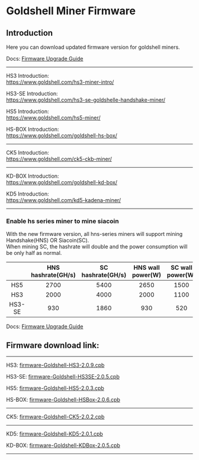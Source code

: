 #  Goldshell Miner Firmware

## Introduction

Here you can download updated firmware version for goldshell miners.



Docs: [Firmware Upgrade Guide](https://www.goldshell.com/2021/02/02/hns%e3%80%81sc-algorithm-switching-tutorial/)

---
HS3 Introduction:  
https://www.goldshell.com/hs3-miner-intro/  

HS3-SE Introduction:  
https://www.goldshell.com/hs3-se-goldshelle-handshake-miner/  

HS5 Introduction:  
https://www.goldshell.com/hs5-miner/  

HS-BOX Introduction:  
https://www.goldshell.com/goldshell-hs-box/

---

CK5 Introduction:  
https://www.goldshell.com/ck5-ckb-miner/  

---

KD-BOX Introduction:  
https://www.goldshell.com/goldshell-kd-box/

KD5 Introduction:  
https://www.goldshell.com/kd5-kadena-miner/  

---



### Enable hs series miner to mine siacoin

With the new firmware version, all hns-series miners will support mining Handshake(HNS) OR Siacoin(SC).  
When mining SC, the hashrate will double and the power consumption will be only half as normal.

  
|     | HNS hashrate(GH/s)  |  SC hashrate(GH/s) | HNS wall power(W) | SC wall power(W) |  
|  :----:  | :----: | :----:  | :----: |  :----: | 
| HS5  | 2700 | 5400 | 2650 | 1500 |
| HS3  | 2000 | 4000  | 2000  | 1100 |
| HS3-SE  | 930 | 1860  | 930 | 520 |


Docs: [Firmware Upgrade Guide](https://www.goldshell.com/2021/02/02/hns%e3%80%81sc-algorithm-switching-tutorial/)

## Firmware download link:  

---
HS3: [firmware-Goldshell-HS3-2.0.9.cpb](https://raw.githubusercontent.com/goldshellminer/firmware/master/firmware-Goldshell-HS3-2.0.9.cpb)

HS3-SE: [firmware-Goldshell-HS3SE-2.0.5.cpb](https://raw.githubusercontent.com/goldshellminer/firmware/master/firmware-Goldshell-HS3SE-2.0.5.cpb)

HS5: [firmware-Goldshell-HS5-2.0.3.cpb](https://raw.githubusercontent.com/goldshellminer/firmware/master/firmware-Goldshell-HS5-2.0.3.cpb)  

HS-BOX: [firmware-Goldshell-HSBox-2.0.6.cpb](https://raw.githubusercontent.com/goldshellminer/firmware/master/firmware-Goldshell-HSBox-2.0.6.cpb)

---
CK5: [firmware-Goldshell-CK5-2.0.2.cpb](https://raw.githubusercontent.com/goldshellminer/firmware/master/firmware-Goldshell-CK5-2.0.2.cpb)

---

KD5: [firmware-Goldshell-KD5-2.0.1.cpb](https://raw.githubusercontent.com/goldshellminer/firmware/master/firmware-Goldshell-KD5-2.0.1.cpb)

KD-BOX: [firmware-Goldshell-KDBox-2.0.5.cpb](https://raw.githubusercontent.com/goldshellminer/firmware/master/firmware-Goldshell-KDBox-2.0.5.cpb)

---





